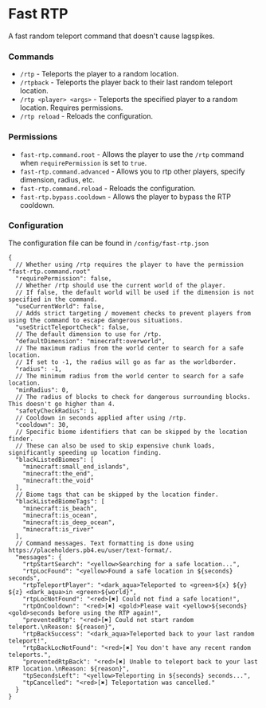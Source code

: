 # Fast RTP

A fast random teleport command that doesn't cause lagspikes.

### Commands
- `/rtp` - Teleports the player to a random location.
- `/rtpback` - Teleports the player back to their last random teleport location.
- `/rtp <player> <args>` - Teleports the specified player to a random location. Requires permissions.
- `/rtp reload` - Reloads the configuration.

### Permissions
- `fast-rtp.command.root` - Allows the player to use the `/rtp` command when `requirePermission` is set to `true`.
- `fast-rtp.command.advanced` - Allows you to rtp other players, specify dimension, radius, etc.
- `fast-rtp.command.reload` - Reloads the configuration.
- `fast-rtp.bypass.cooldown` - Allows the player to bypass the RTP cooldown.

### Configuration
The configuration file can be found in `/config/fast-rtp.json`

```json5
{
  // Whether using /rtp requires the player to have the permission "fast-rtp.command.root"
  "requirePermission": false,
  // Whether /rtp should use the current world of the player. 
  // If false, the default world will be used if the dimension is not specified in the command.
  "useCurrentWorld": false,
  // Adds strict targeting / movement checks to prevent players from using the command to escape dangerous situations.
  "useStrictTeleportCheck": false,
  // The default dimension to use for /rtp.
  "defaultDimension": "minecraft:overworld",
  // The maximum radius from the world center to search for a safe location.
  // If set to -1, the radius will go as far as the worldborder.
  "radius": -1,
  // The minimum radius from the world center to search for a safe location.
  "minRadius": 0,
  // The radius of blocks to check for dangerous surrounding blocks. This doesn't go higher than 4.
  "safetyCheckRadius": 1,
  // Cooldown in seconds applied after using /rtp.
  "cooldown": 30,
  // Specific biome identifiers that can be skipped by the location finder.
  // These can also be used to skip expensive chunk loads, significantly speeding up location finding.
  "blackListedBiomes": [
    "minecraft:small_end_islands",
    "minecraft:the_end",
    "minecraft:the_void"
  ],
  // Biome tags that can be skipped by the location finder.
  "blackListedBiomeTags": [
    "minecraft:is_beach",
    "minecraft:is_ocean",
    "minecraft:is_deep_ocean",
    "minecraft:is_river"
  ],
  // Command messages. Text formatting is done using https://placeholders.pb4.eu/user/text-format/.
  "messages": {
    "rtpStartSearch": "<yellow>Searching for a safe location...",
    "rtpLocFound": "<yellow>Found a safe location in ${seconds} seconds",
    "rtpTeleportPlayer": "<dark_aqua>Teleported to <green>${x} ${y} ${z} <dark_aqua>in <green>${world}",
    "rtpLocNotFound": "<red>[✖] Could not find a safe location!",
    "rtpOnCooldown": "<red>[✖] <gold>Please wait <yellow>${seconds} <gold>seconds before using the RTP again!",
    "preventedRtp": "<red>[✖] Could not start random teleport.\nReason: ${reason}",
    "rtpBackSuccess": "<dark_aqua>Teleported back to your last random teleport!",
    "rtpBackLocNotFound": "<red>[✖] You don't have any recent random teleports.",
    "preventedRtpBack": "<red>[✖] Unable to teleport back to your last RTP location.\nReason: ${reason}",
    "tpSecondsLeft": "<yellow>Teleporting in ${seconds} seconds...",
    "tpCancelled": "<red>[✖] Teleportation was cancelled."
  }
}
```